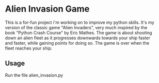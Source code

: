 # Alien Invasion Game

This is a for-fun project i'm working on to improve my python skills. It's my version of the classic game "Alien Invaders", very much inspired by the book "Python Crash Course" by Eric Mathes.  The game is about shooting down an alien fleet as it progresses downwards towards your ship faster and faster, while gaining points for doing so. The game is over when the fleet reaches your ship. 

## Usage

Run the file alien_invasion.py
